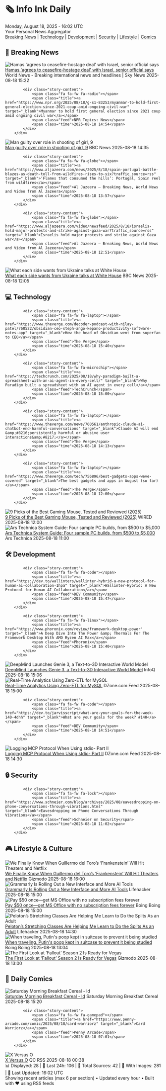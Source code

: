 <!-- Processing 54 RSS feeds at 2025-08-18 16:01:57 UTC -->
<!-- Processing: Saturday Morning Breakfast Cereal -->
<!-- Processing: Garfield -->
<!-- Processing: Dilbert -->
<!-- Processing: Cyanide & Happiness -->
<!-- Processing: Questionable Content -->
<!-- Processing: NPR News -->
<!-- Processing: CBC News -->
<!-- Error processing https://rss.cbc.ca/lineup/topstories.xml: The read operation timed out -->
<!-- Processing: Reuters Top News -->
<!-- Processing: ABC News Breaking -->
<!-- Processing: NBC News Breaking -->
<!-- Processing: Guardian World News -->
<!-- Processing: Sky News World -->
<!-- Processing: The Verge -->
<!-- Processing: Lobsters Python -->
<!-- Processing: Dev.to -->
<!-- Processing: StackOverflow Blog -->
<!-- Processing: Phoronix Linux News -->
<!-- Processing: It's FOSS -->
<!-- Error processing https://itsfoss.com/rss/: The read operation timed out -->
<!-- Processing: Red Hat Blog -->
<!-- Processing: Ubuntu Blog -->
<!-- Processing: GitHub Blog -->
<!-- Processing: InfoQ -->
<!-- Processing: DZone -->
<!-- Processing: Lifehacker -->
<!-- Processing: Gizmodo -->
<!-- Processing: Boing Boing -->
<!-- Processing: Schneier on Security -->
<!-- Generated 11 new posts out of 27 feeds processed -->
<div class="newspaper-header">
    <h1 class="newspaper-title">🗞️ Info Ink Daily</h1>
    <div class="newspaper-date">Monday, August 18, 2025 - 16:02 UTC</div>
    <div class="newspaper-subtitle">Your Personal News Aggregator</div>
</div>

<div class="newspaper-nav">
    <a href="#breaking">Breaking News</a> |
    <a href="#tech">Technology</a> |
    <a href="#dev">Development</a> |
    <a href="#security">Security</a> |
    <a href="#lifestyle">Lifestyle</a> |
    <a href="#webcomics">Comics</a>
</div>

<div class="news-section breaking-news" id="breaking">
<h2 class="section-header">🚨 Breaking News</h2>
<div class="stories-container">
<div class="story">
            <img src="https://e3.365dm.com/25/04/1920x1080/skynews-breaking-news-breaking_6875336.png?20250707143109" alt="Hamas &#x27;agrees to ceasefire-hostage deal&#x27; with Israel, senior official says" class="story-image" loading="lazy" onerror="this.style.display='none'">
            <div class="story-content">
                <span class="fa fa-fw fa-satellite"></span>
                <span class="title"><a href="https://news.sky.com/story/hamas-agrees-to-ceasefire-hostage-deal-with-israel-senior-official-says-13414166" target="_blank">Hamas &#x27;agrees to ceasefire-hostage deal&#x27; with Israel, senior official says</a></span>
                <span class="feed">World News - Breaking international news and headlines | Sky News</span>
                <span class="time">2025-08-18 15:22</span>
            </div>
        </div>
<div class="story">
            
            <div class="story-content">
                <span class="fa fa-fw fa-radio"></span>
                <span class="title"><a href="https://www.npr.org/2025/08/18/g-s1-83253/myanmar-to-hold-first-general-election-since-2021-coup-amid-ongoing-civil-war" target="_blank">Myanmar to hold first general election since 2021 coup amid ongoing civil war</a></span>
                <span class="feed">NPR Topics: News</span>
                <span class="time">2025-08-18 14:54</span>
            </div>
        </div>
<div class="story">
            <img src="https://ichef.bbci.co.uk/ace/standard/240/cpsprodpb/7b75/live/52b5af20-7c28-11f0-83cc-c5da98c419b8.jpg" alt="Man guilty over role in shooting of girl, 9" class="story-image" loading="lazy" onerror="this.style.display='none'">
            <div class="story-content">
                <span class="fa fa-fw fa-flag"></span>
                <span class="title"><a href="https://www.bbc.com/news/articles/c939v7gejlpo?at_medium=RSS&at_campaign=rss" target="_blank">Man guilty over role in shooting of girl, 9</a></span>
                <span class="feed">BBC News</span>
                <span class="time">2025-08-18 14:35</span>
            </div>
        </div>
<div class="story">
            
            <div class="story-content">
                <span class="fa fa-fw fa-globe"></span>
                <span class="title"><a href="https://www.aljazeera.com/news/2025/8/18/spain-portugal-battle-blazes-as-death-toll-from-wildfires-rises-to-six?traffic_source=rss" target="_blank">‘Flames that consumed the hills’: Portugal, Spain reel from wildfires</a></span>
                <span class="feed">Al Jazeera – Breaking News, World News and Video from Al Jazeera</span>
                <span class="time">2025-08-18 13:57</span>
            </div>
        </div>
<div class="story">
            
            <div class="story-content">
                <span class="fa fa-fw fa-globe"></span>
                <span class="title"><a href="https://www.aljazeera.com/video/newsfeed/2025/8/18/israelis-hold-major-protests-and-strike-against-gaza-war?traffic_source=rss" target="_blank">Israelis hold major protests and strike against Gaza war</a></span>
                <span class="feed">Al Jazeera – Breaking News, World News and Video from Al Jazeera</span>
                <span class="time">2025-08-18 12:51</span>
            </div>
        </div>
<div class="story">
            <img src="https://ichef.bbci.co.uk/ace/standard/240/cpsprodpb/1f63/live/58e388b0-7c2b-11f0-83cc-c5da98c419b8.jpg" alt="What each side wants from Ukraine talks at White House" class="story-image" loading="lazy" onerror="this.style.display='none'">
            <div class="story-content">
                <span class="fa fa-fw fa-earth-americas"></span>
                <span class="title"><a href="https://www.bbc.com/news/articles/cy4dq2yve5lo?at_medium=RSS&at_campaign=rss" target="_blank">What each side wants from Ukraine talks at White House</a></span>
                <span class="feed">BBC News</span>
                <span class="time">2025-08-18 12:05</span>
            </div>
        </div>
</div>
</div>
<div class="news-section tech-news" id="tech">
<h2 class="section-header">💻 Technology</h2>
<div class="stories-container">
<div class="story">
            
            <div class="story-content">
                <span class="fa fa-fw fa-laptop"></span>
                <span class="title"><a href="https://www.theverge.com/decoder-podcast-with-nilay-patel/760522/obsidian-ceo-steph-ango-kepano-productivity-software-notes-app" target="_blank">How the head of Obsidian went from superfan to CEO</a></span>
                <span class="feed">The Verge</span>
                <span class="time">2025-08-18 15:40</span>
            </div>
        </div>
<div class="story">
            
            <div class="story-content">
                <span class="fa fa-fw fa-microchip"></span>
                <span class="title"><a href="https://techcrunch.com/2025/08/18/why-paradigm-built-a-spreadsheet-with-an-ai-agent-in-every-cell/" target="_blank">Why Paradigm built a spreadsheet with an AI agent in every cell</a></span>
                <span class="feed">TechCrunch</span>
                <span class="time">2025-08-18 15:00</span>
            </div>
        </div>
<div class="story">
            
            <div class="story-content">
                <span class="fa fa-fw fa-laptop"></span>
                <span class="title"><a href="https://www.theverge.com/news/760561/anthropic-claude-ai-chatbot-end-harmful-conversations" target="_blank">Claude AI will end &amp;#8216;persistently harmful or abusive user interactions&amp;#8217;</a></span>
                <span class="feed">The Verge</span>
                <span class="time">2025-08-18 14:13</span>
            </div>
        </div>
<div class="story">
            
            <div class="story-content">
                <span class="fa fa-fw fa-laptop"></span>
                <span class="title"><a href="https://www.theverge.com/tech/756896/best-gadgets-apps-weve-covered" target="_blank">The best gadgets and apps in August (so far)</a></span>
                <span class="feed">The Verge</span>
                <span class="time">2025-08-18 12:00</span>
            </div>
        </div>
<div class="story">
            <img src="https://media.wired.com/photos/68a02b2f0f0d8eb47079908b/master/pass/The%20Best%20Gaming%20Mouse.png" alt="9 Picks of the Best Gaming Mouse, Tested and Reviewed (2025)" class="story-image" loading="lazy" onerror="this.style.display='none'">
            <div class="story-content">
                <span class="fa fa-fw fa-bolt"></span>
                <span class="title"><a href="https://www.wired.com/gallery/best-gaming-mouse/" target="_blank">9 Picks of the Best Gaming Mouse, Tested and Reviewed (2025)</a></span>
                <span class="feed">WIRED</span>
                <span class="time">2025-08-18 12:00</span>
            </div>
        </div>
<div class="story">
            <img src="https://cdn.arstechnica.net/wp-content/uploads/2025/08/IMG_2568-500x500.jpeg" alt="Ars Technica System Guide: Four sample PC builds, from $500 to $5,000" class="story-image" loading="lazy" onerror="this.style.display='none'">
            <div class="story-content">
                <span class="fa fa-fw fa-cog"></span>
                <span class="title"><a href="https://arstechnica.com/gadgets/2025/08/ars-technica-system-guide-back-to-pc-building-for-back-to-school/" target="_blank">Ars Technica System Guide: Four sample PC builds, from $500 to $5,000</a></span>
                <span class="feed">Ars Technica</span>
                <span class="time">2025-08-18 11:00</span>
            </div>
        </div>
</div>
</div>
<div class="news-section dev-news" id="dev">
<h2 class="section-header">🛠️ Development</h2>
<div class="stories-container">
<div class="story">
            
            <div class="story-content">
                <span class="fa fa-fw fa-code"></span>
                <span class="title"><a href="https://dev.to/wallinters/wallinter-hybrid-a-new-protocol-for-human-ai-collaboration-1hpa" target="_blank">Wallinter-Hybrid: A New Protocol for Human-AI Collaboration</a></span>
                <span class="feed">DEV Community</span>
                <span class="time">2025-08-18 15:47</span>
            </div>
        </div>
<div class="story">
            
            <div class="story-content">
                <span class="fa fa-fw fa-linux"></span>
                <span class="title"><a href="https://www.phoronix.com/review/framework-desktop-power" target="_blank">A Deep Dive Into The Power &amp; Thermals For The Framework Desktop With AMD Ryzen AI Max</a></span>
                <span class="feed">Phoronix</span>
                <span class="time">2025-08-18 15:40</span>
            </div>
        </div>
<div class="story">
            <img src="https://res.infoq.com/news/2025/08/deepmind-genie-virtual/en/headerimage/generatedHeaderImage-1755270659801.jpg" alt="DeepMind Launches Genie 3, a Text-to-3D Interactive World Model" class="story-image" loading="lazy" onerror="this.style.display='none'">
            <div class="story-content">
                <span class="fa fa-fw fa-info-circle"></span>
                <span class="title"><a href="https://www.infoq.com/news/2025/08/deepmind-genie-virtual/?utm_campaign=infoq_content&utm_source=infoq&utm_medium=feed&utm_term=global" target="_blank">DeepMind Launches Genie 3, a Text-to-3D Interactive World Model</a></span>
                <span class="feed">InfoQ</span>
                <span class="time">2025-08-18 15:06</span>
            </div>
        </div>
<div class="story">
            <img src="https://dz2cdn1.dzone.com/thumbnail?fid=18561912&w=600" alt="Real-Time Analytics Using Zero-ETL for MySQL" class="story-image" loading="lazy" onerror="this.style.display='none'">
            <div class="story-content">
                <span class="fa fa-fw fa-newspaper"></span>
                <span class="title"><a href="https://dzone.com/articles/real-time-analytics-zero-etl-mysql" target="_blank">Real-Time Analytics Using Zero-ETL for MySQL</a></span>
                <span class="feed">DZone.com Feed</span>
                <span class="time">2025-08-18 15:00</span>
            </div>
        </div>
<div class="story">
            
            <div class="story-content">
                <span class="fa fa-fw fa-code"></span>
                <span class="title"><a href="https://dev.to/jarvisscript/what-are-your-goals-for-the-week-140-4dhh" target="_blank">What are your goals for the week? #140</a></span>
                <span class="feed">DEV Community</span>
                <span class="time">2025-08-18 14:51</span>
            </div>
        </div>
<div class="story">
            <img src="https://dz2cdn1.dzone.com/thumbnail?fid=18591253&w=600" alt="Logging MCP Protocol When Using stdio- Part II" class="story-image" loading="lazy" onerror="this.style.display='none'">
            <div class="story-content">
                <span class="fa fa-fw fa-newspaper"></span>
                <span class="title"><a href="https://dzone.com/articles/logging-mcp-protocol-when-using-stdio-part-ii" target="_blank">Logging MCP Protocol When Using stdio- Part II</a></span>
                <span class="feed">DZone.com Feed</span>
                <span class="time">2025-08-18 14:30</span>
            </div>
        </div>
</div>
</div>
<div class="news-section security-news" id="security">
<h2 class="section-header">🔒 Security</h2>
<div class="stories-container">
<div class="story">
            
            <div class="story-content">
                <span class="fa fa-fw fa-lock"></span>
                <span class="title"><a href="https://www.schneier.com/blog/archives/2025/08/eavesdropping-on-phone-conversations-through-vibrations.html" target="_blank">Eavesdropping on Phone Conversations Through Vibrations</a></span>
                <span class="feed">Schneier on Security</span>
                <span class="time">2025-08-18 11:02</span>
            </div>
        </div>
</div>
</div>
<div class="news-section lifestyle-news" id="lifestyle">
<h2 class="section-header">🎮 Lifestyle & Culture</h2>
<div class="stories-container">
<div class="story">
            <img src="https://gizmodo.com/app/uploads/2025/07/Frankenstein-Oscar-Isaac.jpg" alt="We Finally Know When Guillermo del Toro’s ‘Frankenstein’ Will Hit Theaters and Netflix" class="story-image" loading="lazy" onerror="this.style.display='none'">
            <div class="story-content">
                <span class="fa fa-fw fa-computer"></span>
                <span class="title"><a href="https://gizmodo.com/guillermo-del-toro-frankenstein-release-date-theaters-netflix-2000644366" target="_blank">We Finally Know When Guillermo del Toro’s ‘Frankenstein’ Will Hit Theaters and Netflix</a></span>
                <span class="feed">Gizmodo</span>
                <span class="time">2025-08-18 16:00</span>
            </div>
        </div>
<div class="story">
            <img src="https://lifehacker.com/imagery/articles/01K2YQX26NYNCWMCHAQGQYTS4Q/hero-image.jpg" alt="Grammarly Is Rolling Out a New Interface and More AI Tools" class="story-image" loading="lazy" onerror="this.style.display='none'">
            <div class="story-content">
                <span class="fa fa-fw fa-life-ring"></span>
                <span class="title"><a href="https://lifehacker.com/tech/grammarl-has-a-new-interface-and-more-ai-tools?utm_medium=RSS" target="_blank">Grammarly Is Rolling Out a New Interface and More AI Tools</a></span>
                <span class="feed">Lifehacker</span>
                <span class="time">2025-08-18 15:00</span>
            </div>
        </div>
<div class="story">
            <img src="https://i0.wp.com/boingboing.net/wp-content/uploads/2025/08/Microsoft-Office-Professional-2021-for-Windows.jpg?fit=1200%2C800&amp;quality=60&amp;ssl=1" alt="Pay $50 once—get MS Office with no subscription fees forever" class="story-image" loading="lazy" onerror="this.style.display='none'">
            <div class="story-content">
                <span class="fa fa-fw fa-arrow-right"></span>
                <span class="title"><a href="https://boingboing.net/2025/08/18/pay-50-once-get-ms-office-with-no-subscription-fees-forever.html" target="_blank">Pay $50 once—get MS Office with no subscription fees forever</a></span>
                <span class="feed">Boing Boing</span>
                <span class="time">2025-08-18 15:00</span>
            </div>
        </div>
<div class="story">
            <img src="https://lifehacker.com/imagery/articles/01JWRRAFM7THXJCT607Y4S37TC/hero-image.png" alt="Peloton’s Stretching Classes Are Helping Me Learn to Do the Splits As an Adult" class="story-image" loading="lazy" onerror="this.style.display='none'">
            <div class="story-content">
                <span class="fa fa-fw fa-life-ring"></span>
                <span class="title"><a href="https://lifehacker.com/health/peloton-stretching-classes-are-helping-me-do-the-splits?utm_medium=RSS" target="_blank">Peloton’s Stretching Classes Are Helping Me Learn to Do the Splits As an Adult</a></span>
                <span class="feed">Lifehacker</span>
                <span class="time">2025-08-18 14:30</span>
            </div>
        </div>
<div class="story">
            <img src="https://i0.wp.com/boingboing.net/wp-content/uploads/2025/08/TogsDesign-Shutterstock.-.jpg?fit=1080%2C594&amp;quality=60&amp;ssl=1" alt="When traveling, Putin&#x27;s poop kept in suitcase to prevent it being studied" class="story-image" loading="lazy" onerror="this.style.display='none'">
            <div class="story-content">
                <span class="fa fa-fw fa-arrow-right"></span>
                <span class="title"><a href="https://boingboing.net/2025/08/18/when-traveling-putins-poop-kept-in-suitcase-to-prevent-it-being-studied.html" target="_blank">When traveling, Putin&#x27;s poop kept in suitcase to prevent it being studied</a></span>
                <span class="feed">Boing Boing</span>
                <span class="time">2025-08-18 13:04</span>
            </div>
        </div>
<div class="story">
            <img src="https://gizmodo.com/app/uploads/2025/08/fallout-season-2-first-look-walton-goggins-new-vegas.jpg" alt="The First Look at ‘Fallout’ Season 2 Is Ready for Vegas" class="story-image" loading="lazy" onerror="this.style.display='none'">
            <div class="story-content">
                <span class="fa fa-fw fa-computer"></span>
                <span class="title"><a href="https://gizmodo.com/fallout-season-2-first-look-release-date-amazon-2000644233" target="_blank">The First Look at ‘Fallout’ Season 2 Is Ready for Vegas</a></span>
                <span class="feed">Gizmodo</span>
                <span class="time">2025-08-18 13:00</span>
            </div>
        </div>
</div>
</div>
<div class="news-section webcomics-section" id="webcomics">
<h2 class="section-header">🎨 Daily Comics</h2>
<div class="stories-container">
<div class="story">
            <img src="https://www.smbc-comics.com/comics/1755378695-20250818.png" alt="Saturday Morning Breakfast Cereal - Id" class="story-image" loading="lazy" onerror="this.style.display='none'">
            <div class="story-content">
                <span class="fa fa-fw fa-smile"></span>
                <span class="title"><a href="https://www.smbc-comics.com/comic/id" target="_blank">Saturday Morning Breakfast Cereal - Id</a></span>
                <span class="feed">Saturday Morning Breakfast Cereal</span>
                <span class="time">2025-08-18 15:20</span>
            </div>
        </div>
<div class="story">
            
            <div class="story-content">
                <span class="fa fa-fw fa-gamepad"></span>
                <span class="title"><a href="https://www.penny-arcade.com/comic/2025/08/18/card-warriorz" target="_blank">Card Warriorz</a></span>
                <span class="feed">Penny Arcade</span>
                <span class="time">2025-08-18 07:01</span>
            </div>
        </div>
<div class="story">
            <img src="http://www.questionablecontent.net/comics/5637.png" alt="X Versus O" class="story-image" loading="lazy" onerror="this.style.display='none'">
            <div class="story-content">
                <span class="fa fa-fw fa-music"></span>
                <span class="title"><a href="http://questionablecontent.net/view.php?comic=5637" target="_blank">X Versus O</a></span>
                <span class="feed">QC RSS</span>
                <span class="time">2025-08-18 00:38</span>
            </div>
        </div>
</div>
</div>

<div class="newspaper-footer">
    <div class="stats">
        📊 Displayed: 28 | 📅 Last 24h: 106 | 📡 Total Sources: 42 | 📸 With Images: 281 |
        🔄 Last Updated: 16:02 UTC
    </div>
    <div class="footer-note">
        Showing recent articles (max 6 per section) • Updated every hour • Built with ❤️ using RSS feeds
    </div>
</div>
